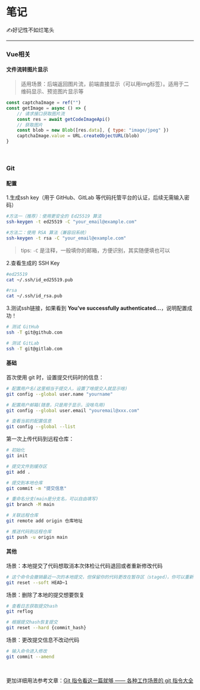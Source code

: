# 笔记

<BlogHead tags="笔记📒"/>
✍️好记性不如烂笔头

---

### **Vue相关**

#### 文件流转图片显示

> 适用场景：后端返回图片流，前端直接显示（可以用img标签）。适用于二维码显示、预览图片显示等

~~~js
const captchaImage = ref("")
const getImage = async () => {
	// 请求接口获取图片流
	const res = await getCodeImageApi()
	// 获取图片
	const blob = new Blob([res.data], { type: "image/jpeg" })
  	captchaImage.value = URL.createObjectURL(blob)
} 
~~~



<br />

### **Git**

#### 配置

1.生成ssh key（用于 GitHub、GitLab 等代码托管平台的认证，后续无需输入密码）

~~~bash
#方法一（推荐）：使用更安全的 Ed25519 算法
ssh-keygen -t ed25519 -C "your_email@example.com"

#方法二：使用 RSA 算法（兼容旧系统）
ssh-keygen -t rsa -C "your_email@example.com"
~~~

> tips: `-C` 是注释，一般填你的邮箱，方便识别，其实随便填也可以



2.查看生成的 SSH Key

~~~bash
#ed25519
cat ~/.ssh/id_ed25519.pub

#rsa
cat ~/.ssh/id_rsa.pub
~~~



3.测试ssh链接，如果看到 **You've successfully authenticated...**，说明配置成功！

~~~bash
# 测试 GitHub
ssh -T git@github.com

# 测试 GitLab
ssh -T git@gitlab.com
~~~



#### 基础

首次使用 git 时，设置提交代码时的信息：

```bash
# 配置用户名(这里相当于提交人，设置了啥提交人就显示啥)
git config --global user.name "yourname"

# 配置用户邮箱(随意，只是用于显示，没啥鸟用)
git config --global user.email "youremail@xxx.com"

# 查看当前的配置信息
git config --global --list
```

第一次上传代码到远程仓库：

~~~bash
# 初始化
git init

# 提交文件到缓存区
git add .

# 提交到本地仓库
git commit -m "提交信息"

# 重命名分支(main是分支名，可以自由填写)
git branch -M main

# 关联远程仓库
git remote add origin 仓库地址

# 推送代码到远程仓库
git push -u origin main
~~~

#### 其他
场景：本地提交了代码想取消本次体检让代码退回或者重新修改代码

```bash
# 这个命令会撤销最近一次的本地提交，但保留你的代码更改在暂存区（staged），你可以重新提交或修改后再提交
git reset --soft HEAD~1
```

场景：删除了本地的提交想要恢复

~~~bash
# 查看日志获取提交hash
git reflog

# 根据提交hash恢复提交
git reset --hard {commit_hash}
~~~

场景：更改提交信息不改动代码

~~~bash
# 输入命令进入修改
git commit --amend
~~~



<br />

更加详细用法参考文章：[Git 指令看这一篇就够 —— 各种工作场景的 git 指令大全](https://www.cnblogs.com/jamiechoo/articles/18408791)

